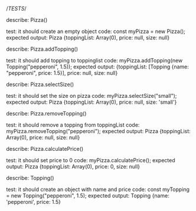 /*TESTS*/

describe: Pizza()

test: it should create an empty object
code: const myPizza = new Pizza();
expected output: Pizza {toppingList: Array(0), price: null, size: null}

describe: Pizza.addTopping()

test: it should add topping to toppinglist
code: myPizza.addTopping(new Topping("pepperoni", 1.5));
expected output: {toppingList: [Topping {name: "pepperoni", price: 1.5}], price: null, size: null}

describe: Pizza.selectSize()

test: it should set the size on pizza
code: myPizza.selectSize("small");
expected output: Pizza {toppingList: Array(0), price: null, size: 'small'}

describe: Pizza.removeTopping()

test: it should remove a topping from toppingList
code: myPizza.removeTopping("pepperoni");
expected output: Pizza {toppingList: Array(0), price: null, size: null}

describe: Pizza.calculatePrice()

test: it should set price to 0
code: myPizza.calculatePrice();
expected output: Pizza {toppingList: Array(0), price: 0, size: null}


describe: Topping()

test: it should create an object with name and price
code: const myTopping = new Topping("pepperoni", 1.5);
expected output: Topping {name: 'pepperoni', price: 1.5}
